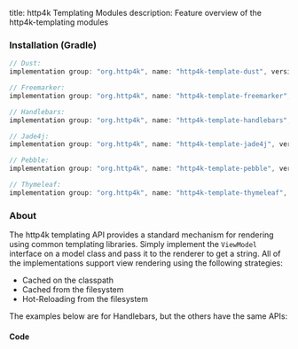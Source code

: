 title: http4k Templating Modules
description: Feature overview of the http4k-templating modules

### Installation (Gradle)

```groovy
// Dust: 
implementation group: "org.http4k", name: "http4k-template-dust", version: "4.25.6.0"

// Freemarker: 
implementation group: "org.http4k", name: "http4k-template-freemarker", version: "4.25.6.0"

// Handlebars: 
implementation group: "org.http4k", name: "http4k-template-handlebars", version: "4.25.6.0"

// Jade4j: 
implementation group: "org.http4k", name: "http4k-template-jade4j", version: "4.25.6.0"

// Pebble: 
implementation group: "org.http4k", name: "http4k-template-pebble", version: "4.25.6.0"

// Thymeleaf: 
implementation group: "org.http4k", name: "http4k-template-thymeleaf", version: "4.25.6.0"
```

### About
The http4k templating API provides a standard mechanism for rendering using common templating libraries. Simply implement the `ViewModel` interface on a model class and pass it to the renderer to get a string. All of the implementations support view rendering using the following strategies:

* Cached on the classpath
* Cached from the filesystem
* Hot-Reloading from the filesystem

The examples below are for Handlebars, but the others have the same APIs:

#### Code  [<img class="octocat"/>](https://github.com/http4k/http4k/blob/master/src/docs/guide/reference/templating/example.kt)

<script src="https://gist-it.appspot.com/https://github.com/http4k/http4k/blob/master/src/docs/guide/reference/templating/example.kt"></script>

[http4k]: https://http4k.org
